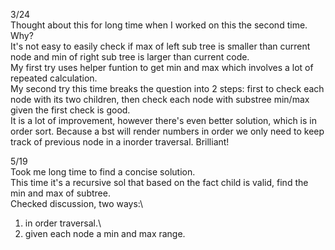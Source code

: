 3/24\
Thought about this for long time when I worked on this the second time.\
Why?\
It's not easy to easily check if max of left sub tree is smaller than current node and min of right sub tree is larger than current code.\
My first try uses helper funtion to get min and max which involves a lot of repeated calculation.\
My second try this time breaks the question into 2 steps: first to check each node with its two children, then check each node with substree min/max given the first check is good.\
It is a lot of improvement, however there's even better solution, which is in order sort. Because a bst will render numbers in order we only need to keep track of previous node in a inorder traversal. Brilliant!

5/19\
Took me long time to find a concise solution.\
This time it's a recursive sol that based on the fact child is valid, find the\
min and max of subtree.\
Checked discussion, two ways:\
1. in order traversal.\
2. given each node a min and max range.
